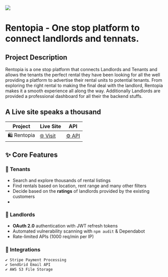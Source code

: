 <img src="https://i.ibb.co/VpmzTGZT/logo.jpg" />

# Rentopia - One stop platform to connect landlords and tennats.


## Project Description 
<p>Rentopia is a one stop platform that connects Landlords and Tenants and allows the tenants the perfect rental they have been looking for all the well providing a 
platform to advertise their rental units to potential tenants. From exploring the right rental to making the final deal with the landlord, Rentopia makes it a smooth experience all along the way. Additionally Landlords are provided a professional dashboard for all their the backend stuffs.</p>


## A Live site speaks a thousand
| Project          | Live Site               | API               |
|------------------|--------------------|-------------------|
| 🛍️ Rentopia    | [🌐 Visit](https://i.ibb.co/VpmzTGZT/logo.jpg) | [⚙️ API](https://api.example.com) |

## ✨ Core Features

### 🏢 **Tenants**
- Search and explore thousands of rental listings
- Find rentals based on location, rent range and many other filters
- Decide based on the **ratings** of landlords provided by the existing customers 
- 

### 👔 **Landlords**
- **OAuth 2.0** authentication with JWT refresh tokens
- Automated vulnerability scanning with `npm audit` & Dependabot
- Rate-limited APIs (1000 req/min per IP)

### 🔌 **Integrations**
```bash
✔ Stripe Payment Processing
✔ SendGrid Email API
✔ AWS S3 File Storage
